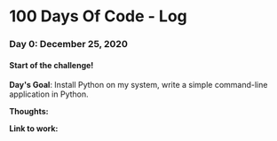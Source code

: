 # 100 Days Of Code - Log

### Day 0: December 25, 2020

#### Start of the challenge!

**Day's Goal**: Install Python on my system, write a simple command-line application in Python.

**Thoughts:**

**Link to work:**
